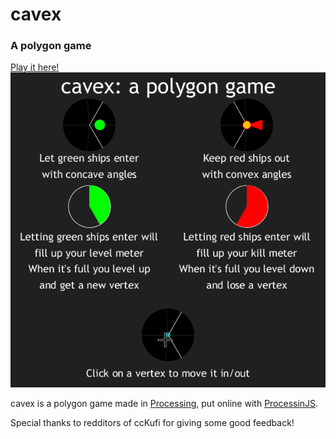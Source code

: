 # cavex
### A polygon game

[Play it here!](https://thijsvb.github.io/cavex)
![cavex](guide/guide.png)

cavex is a polygon game made in [Processing](http://processing.org), put online with [ProcessinJS](http://processingjs.org).

Special thanks to redditors of ccKufi for giving some good feedback! 
